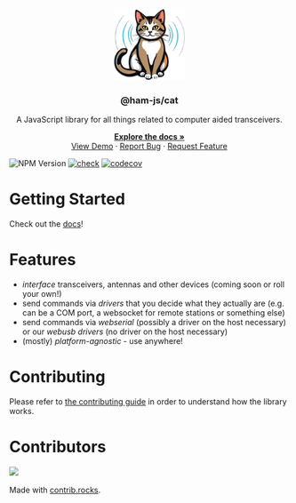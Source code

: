 <div align="center">
<a href="https://github.com/ham-js/cat">
<img src="https://raw.githubusercontent.com/ham-js/cat/main/docs/static/img/logo.png" alt="Logo" width="128" height="128" />
</a>

<h3 align="center">@ham-js/cat</h3>
<p align="center">
A JavaScript library for all things related to computer aided transceivers.

<a href="https://ham-js.github.io/cat/docs/getting-started"><strong>Explore the docs »</strong></a>
<br />
<a href="https://ham-js.github.io/cat/docs/playground">View Demo</a>
&middot;
<a href="https://github.com/ham-js/cat/issues/new?template=bug_report.md">Report Bug</a>
&middot;
<a href="https://github.com/ham-js/cat/issues/new?template=feature_request.md">Request Feature</a>
</p>
</div>

![NPM Version](https://img.shields.io/npm/v/@ham-js/cat)
[![check](https://github.com/ham-js/cat/actions/workflows/check.yml/badge.svg?branch=main)](https://github.com/ham-js/cat/actions/workflows/check.yml)
[![codecov](https://codecov.io/gh/ham-js/cat/graph/badge.svg?token=BE8UE67EF5)](https://codecov.io/gh/ham-js/cat)


# Getting Started

Check out the [docs](https://ham-js.github.io/cat/docs/getting-started)!

# Features

* *interface* transceivers, antennas and other devices (coming soon or roll your own!)
* send commands via *drivers* that you decide what they actually are (e.g. can be a COM port, a websocket for remote stations or something else)
* send commands via *webserial* (possibly a driver on the host necessary) or our *webusb drivers* (no driver on the host necessary)
* (mostly) *platform-agnostic* - use anywhere!

# Contributing

Please refer to [the contributing guide](https://ham-js.github.io/cat/docs/contributing) in order to understand how the library works.

# Contributors

<a href="https://github.com/ham-js/cat/graphs/contributors">
  <img src="https://contrib.rocks/image?repo=ham-js/cat" />
</a>

Made with [contrib.rocks](https://contrib.rocks).
